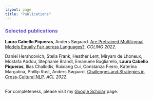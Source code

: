 ```yaml
---
layout: page
title: "Publications"
---
```

<h3 style="color:SlateBlue;">Selected publications</h3>

<p><b>Laura Cabello Piqueras</b>, Anders Søgaard. <a href="https://aclanthology.org/2022.coling-1.318/">Are Pretrained Multilingual Models Equally Fair across Languages?</a>. <i>COLING 2022</i>.</p>

<p>Daniel Hershcovich, Stella Frank, Heather Lent, Miryam de Lhoneux, Mostafa Abdou, Stephanie Brandl, Emanuele Bugliarello, <b>Laura Cabello Piqueras</b>, Ilias Chalkidis, Ruixiang Cui, Constanza Fierro, Katerina Margatina, Phillip Rust, Anders Søgaard. <a href="https://arxiv.org/abs/2203.10020">Challenges and Strategies in Cross-Cultural NLP</a>. <i>ACL 2022</i>.</p>

<br>
For completeness, please visit my <a href="https://scholar.google.com/citations?user=D4rwYOcAAAAJ&hl=en">Google Scholar</a> page.
